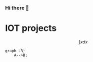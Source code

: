 ### Hi there 👋

<h1>IOT projects</h1>

$$\int{x}dx$$

```mermaid
graph LR;
    A-->B;
```

<!--
**juliocardenasr/juliocardenasr** is a ✨ _special_ ✨ repository because its `README.md` (this file) appears on your GitHub profile.

Here are some ideas to get you started:

- 🔭 I’m currently working on ...
- 🌱 I’m currently learning ...
- 👯 I’m looking to collaborate on ...
- 🤔 I’m looking for help with ...
- 💬 Ask me about ...
- 📫 How to reach me: ...
- 😄 Pronouns: ...
- ⚡ Fun fact: ...
-->

